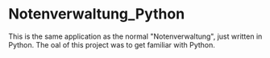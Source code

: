 # Notenverwaltung_Python
This is the same application as the normal "Notenverwaltung", just written in Python. The oal of this project was to get familiar with Python.
